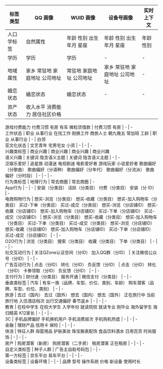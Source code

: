 标签类型    |  QQ 画像                                                                                                                               |  WUID 画像                                                                                                                             |  设备号画像                               |  实时上下文                  
--------|--------------------------------------------------------------------------------------------------------------------------------------|--------------------------------------------------------------------------------------------------------------------------------------|--------------------------------------|-------------------------
人口学标签   |  自然属性                                                                                                                                |  年龄 性别 出生年月 星座                                                                                                                       |  年龄 性别 出生年月 星座                       |  年龄 性别                  
学历      |  学历                                                                                                                                  |  学历                                                                                                                                  |  -                                   |  -                      
地域属性    |  家乡 常驻地 家庭地址 公司地址                                                                                                                    |  常驻地 家庭地址 公司地址                                                                                                                       |  家乡 常驻地 家庭地址 公司地址                    |  -                      
婚恋状态    |  婚恋状态                                                                                                                                |  婚恋状态                                                                                                                                |  -                                   |  -                      
资产状态    |  收入水平 消费能力 居住社区价格
 游戏付费能力 付费习惯
 有房 有车
 微粒贷借款                                                                                         |  付费习惯 有房                                                                                                                             |  -                                   |  -                      
工作状态    |  职业 从事行业 在找工作 刚换工作 商旅人士
 朝九晚五 常加班 工龄                                                                                                 |  职业 从事行业                                                                                                                             |  -                                   |  白领                     
亚文化状态   |  文艺青年 宅男宅女 小资                                                                                                                        |  -                                                                                                                                   |  -                                   |  -                      
兴趣类标签   |  商业兴趣                                                                                                                                |  商业兴趣                                                                                                                                |  商业兴趣                                |  商业兴趣                   
语义兴趣    |  关键词 隐含语义主题                                                                                                                          |  关键词 隐含语义主题                                                                                                                          |  -                                   |  -                      
泛娱乐爱好   |  追星族 动漫迷 电视剧迷
 电影爱好者 游戏玩家 小说爱好者
 歌曲偏好（分歌曲） 歌曲偏好（分语种）
 歌曲偏好（分年代） 歌曲偏好（分流派）
 歌曲偏好（分时段）                                                 |  -                                                                                                                                   |  -                                   |  -                      
行为类标签   |  地理行为                                                                                                                                |  常去商圈                                                                                                                                |  常去商圈                                |  -                      
App行为   |  -                                                                                                                                   |  -                                                                                                                                   |  安装（分类目） 活跃（分类目）
 付费（分类目）
 安装（分 ID）  |  -                      
电商购物行为  |  想买-浏览（分类目） 想买-收藏（分类目）
 想买-加入购物车（分类目）
 买过-下单（分类目） 买过-成交（分类目）
 想买-浏览（分店铺ID） 想买-收藏（分店铺ID）
 想买-加入购物车（分店铺ID）
 买过-下单（分店铺ID） 买过-成交（分店铺ID）  |  想买-浏览（分类目） 想买-收藏（分类目）
 想买-加入购物车（分类目）
 买过-下单（分类目） 买过-成交（分类目）
 想买-浏览（分店铺ID） 想买-收藏（分店铺ID）
 想买-加入购物车（分店铺ID）
 买过-下单（分店铺ID） 买过-成交（分店铺ID）  |  -                                   |  -                      
O2O行为   |  浏览（分类目） 搜索（分类目）
 收藏（分类目） 下单（分类目）                                                                                                    |  -                                                                                                                                   |  -                                   |  -                      
社交互动行为  |  关注QZone认证空间（分ID） 加入QQ群（分ID）                                                                                                         |  关注微信公众号（分ID）                                                                                                                        |  -                                   |  -                      
广告互动行为  |  点击（分ID） 转化（分ID） 负反馈（分ID）                                                                                                            |  点击（分ID） 转化（分ID）
 卡券领取（分ID） 负反馈（分ID）                                                                                                 |  -                                   |  -                      
支付行为    |  财付通（分类目） 服务开通                                                                                                                       |  微信支付（分类目）                                                                                                                           |  -                                   |  -                      
垂直类标签   |  汽车                                                                                                                                  |  有车一族（品牌、车型、价位、类别、车龄）
 购车潜客（品牌、车型、价位、类别）                                                                                             |  -                                   |  -                      
旅游      |  去过（国内） 去过（国外）
 想去（国内） 想去（国外）
 正在旅行中 当前旅行地
 入住酒店档次 出行交通偏好 春节返乡                                                                       |  -                                                                                                                                   |  -                                   |  -                      
教育      |  在校中学生 在校大学生
 入学年份 就读院校 就读专业
 刚毕业
 海外留学生 海归精英
 K12家长                                                                                 |  -                                                                                                                                   |  -                                   |  -                      
3C      |  手机品牌偏好 手机换机用户
 手机消费层次 手机购机热度                                                                                                        |  -                                                                                                                                   |  -                                   |  -                      
金融      |  理财产品 信用卡 保险                                                                                                                         |  -                                                                                                                                   |  -                                   |  -                      
快消      |  特征人群 母婴用品 护肤美妆
 珠宝腕表配饰 食品饮料酒水
 日用百货 时尚服饰                                                                                            |  -                                                                                                                                   |  -                                   |  -                      
房产      |  购房潜客（新房） 购房潜客（二手房）
 租房潜客 正在租房                                                                                                       |  -                                                                                                                                   |  -                                   |  -                      
自定义类标签  |  种子人群                                                                                                                                |  广告主自助号码包                                                                                                                            |  -                                   |  -                      
第一方标签   |  京东平台 易车平台                                                                                                                           |  -                                                                                                                                   |  -                                   |  -                      
设备类标签   |  设备环境                                                                                                                                |  -                                                                                                                                   |  -                                   |  品牌 型号
 操作系统 价格 新设备 使用时长
